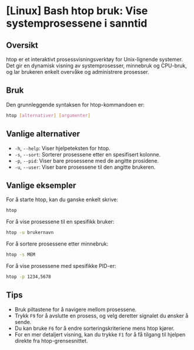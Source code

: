 # [Linux] Bash htop bruk: Vise systemprosessene i sanntid

## Oversikt
htop er et interaktivt prosessvisningsverktøy for Unix-lignende systemer. Det gir en dynamisk visning av systemprosesser, minnebruk og CPU-bruk, og lar brukeren enkelt overvåke og administrere prosesser.

## Bruk
Den grunnleggende syntaksen for htop-kommandoen er:

```bash
htop [alternativer] [argumenter]
```

## Vanlige alternativer
- `-h`, `--help`: Viser hjelpeteksten for htop.
- `-s`, `--sort`: Sorterer prosessene etter en spesifisert kolonne.
- `-p`, `--pid`: Viser bare prosessene med de angitte prosidene.
- `-u`, `--user`: Viser bare prosessene til den angitte brukeren.

## Vanlige eksempler
For å starte htop, kan du ganske enkelt skrive:

```bash
htop
```

For å vise prosessene til en spesifikk bruker:

```bash
htop -u brukernavn
```

For å sortere prosessene etter minnebruk:

```bash
htop -s MEM
```

For å vise prosessene med spesifikke PID-er:

```bash
htop -p 1234,5678
```

## Tips
- Bruk piltastene for å navigere mellom prosessene.
- Trykk `F9` for å avslutte en prosess, og velg deretter signalet du ønsker å sende.
- Du kan bruke `F6` for å endre sorteringskriteriene mens htop kjører.
- For en mer detaljert visning, kan du trykke `F1` for å få tilgang til hjelpen direkte fra htop-grensesnittet.